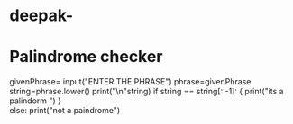 # deepak-
# Palindrome checker 
givenPhrase= input("ENTER THE PHRASE")
phrase=givenPhrase
string=phrase.lower()
print("\n"string)
if string == string[::-1]:
   {
   print("its a palindorm ")
   }  
else:
  print("not a paindrome")
